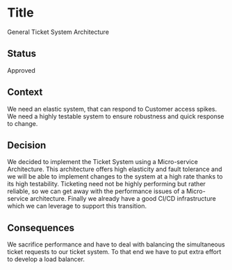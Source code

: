 # Title
General Ticket System Architecture

## Status
Approved

## Context
We need an elastic system, that can respond to Customer access spikes. 
We need a highly testable system to ensure robustness and quick response to change.

## Decision
We decided to implement the Ticket System using a Micro-service Architecture. This architecture offers high elasticity and fault tolerance and
we will be able to implement changes to the system at a high rate thanks to its high testability. 
Ticketing need not be highly performing but rather reliable, so we can get away with the performance issues of a Micro-service architecture.
Finally we already have a good CI/CD infrastructure which we can leverage to support this transition.

## Consequences
We sacrifice performance and have to deal with balancing the simultaneous ticket requests to our ticket system.
To that end we have to put extra effort to develop a load balancer.